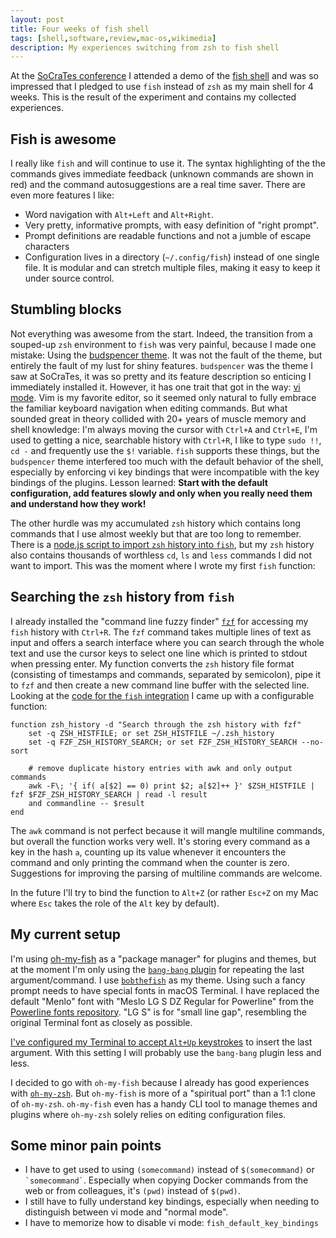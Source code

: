 ```yaml
---
layout: post
title: Four weeks of fish shell
tags: [shell,software,review,mac-os,wikimedia]
description: My experiences switching from zsh to fish shell
---
```


At the [SoCraTes conference](/2017/08/27/impressions-from-socrates-2017) I attended a demo of the [fish shell](https://fishshell.com) and was so impressed that I pledged to use `fish` instead of `zsh` as my main shell for 4 weeks. This is the result of the experiment and contains my collected experiences.

## Fish is awesome
I really like `fish` and will continue to use it. The syntax highlighting of the the commands gives immediate feedback (unknown commands are shown in red) and the command autosuggestions are a real time saver. There are even more features I like:

- Word navigation with `Alt+Left` and `Alt+Right`.
- Very pretty, informative prompts, with easy definition of "right prompt".
- Prompt definitions are readable functions and not a jumble of escape characters
- Configuration lives in a directory (`~/.config/fish`) instead of one single file. It is modular and can stretch multiple files, making it easy to keep it under source control.

## Stumbling blocks
Not everything was awesome from the start. Indeed, the transition from a souped-up `zsh` environment to `fish` was very painful, because I made one mistake: Using the [budspencer theme](https://github.com/oh-my-fish/theme-budspencer). It was not the fault of the theme, but entirely the fault of my lust for shiny features. `budspencer` was the theme I saw at SoCraTes, it was so pretty and its feature description so enticing I immediately installed it. However, it has one trait that got in the way: [vi mode](https://fishshell.com/docs/current/index.html#editor). Vim is my favorite editor, so it seemed only natural to fully embrace the familiar keyboard navigation when editing commands. But what sounded great in theory collided with 20+ years of muscle memory and shell knowledge: I'm always moving the cursor with `Ctrl+A` and `Ctrl+E`, I'm used to getting a nice, searchable history with `Ctrl+R`, I like to type `sudo !!`, `cd -` and frequently use the `$!` variable. `fish` supports these things, but the `budspencer` theme interfered too much with the default behavior of the shell, especially by enforcing vi key bindings that were incompatible with the key bindings of the plugins. Lesson learned: **Start with the default configuration, add features slowly and only when you really need them and understand how they work!**

The other hurdle was my accumulated `zsh` history which contains long commands that I use almost weekly but that are too long to remember. There is a [node.js script to import `zsh` history into `fish`](https://gist.github.com/christopherstott/59a5e36b8d2f3f015bb7), but my `zsh` history also contains thousands of worthless `cd`, `ls` and `less` commands I did not want to import. This was the moment where I wrote my first `fish` function:

## Searching the `zsh` history from `fish`

I already installed the "command line fuzzy finder" [`fzf`](https://github.com/junegunn/fzf) for accessing my `fish` history with `Ctrl+R`. The `fzf` command takes multiple lines of text as input and offers a search interface where you can search through the whole text and use the cursor keys to select one line which is printed to stdout when pressing enter. My function converts the `zsh` history file format (consisting of timestamps and commands, separated by semicolon), pipe it to `fzf` and then create a new command line buffer with the selected line. Looking at the [code for the `fish` integration](https://github.com/junegunn/fzf/blob/master/shell/key-bindings.fish) I came up with a configurable function:

```
function zsh_history -d "Search through the zsh history with fzf"
    set -q ZSH_HISTFILE; or set ZSH_HISTFILE ~/.zsh_history
    set -q FZF_ZSH_HISTORY_SEARCH; or set FZF_ZSH_HISTORY_SEARCH --no-sort

    # remove duplicate history entries with awk and only output commands
    awk -F\; '{ if( a[$2] == 0) print $2; a[$2]++ }' $ZSH_HISTFILE | fzf $FZF_ZSH_HISTORY_SEARCH | read -l result
    and commandline -- $result
end
```

The `awk` command is not perfect because it will mangle multiline commands, but overall the function works very well. It's storing every command as a key in the hash `a`, counting up its value whenever it encounters the command and only printing the command when the counter is zero. Suggestions for improving the parsing of multiline commands are welcome.

In the future I'll try to bind the function to `Alt+Z` (or rather `Esc+Z` on my Mac where `Esc` takes the role of the `Alt` key by default).

## My current setup
I'm using [oh-my-fish](https://github.com/oh-my-fish/oh-my-fish) as a "package manager" for plugins and themes, but at the moment I'm only using the
[`bang-bang` plugin](https://github.com/oh-my-fish/plugin-bang-bang) for repeating the last argument/command. I use [`bobthefish`](https://github.com/oh-my-fish/theme-bobthefish) as my theme. Using such a fancy prompt needs to have special fonts in macOS Terminal. I have replaced the default "Menlo" font with "Meslo LG S DZ Regular for Powerline" from the [Powerline fonts repository](https://github.com/powerline/fonts). "LG S" is for "small line gap", resembling the original Terminal font as closely as possible.

[I've configured my Terminal to accept `Alt+Up` keystrokes](https://coderwall.com/p/ygcaqg/get-alt-arrow-keys-working-in-fish-on-osx) to insert the last argument. With this setting I will probably use the `bang-bang` plugin less and less.

I decided to go with `oh-my-fish` because I already has good experiences with [`oh-my-zsh`](https://github.com/robbyrussell/oh-my-zsh). But `oh-my-fish` is more of a "spiritual port" than a 1:1 clone of `oh-my-zsh`. `oh-my-fish` even has a handy CLI tool to manage themes and plugins where `oh-my-zsh` solely relies on editing configuration files.

## Some minor pain points
- I have to get used to using `(somecommand)` instead of `$(somecommand)` or `` `somecommand` ``. Especially when copying Docker commands from the web or from colleagues, it's `(pwd)` instead of `$(pwd)`.
- I still have to fully understand key bindings, especially when needing to distinguish between vi mode and "normal mode".
- I have to memorize how to disable vi mode: `fish_default_key_bindings`
